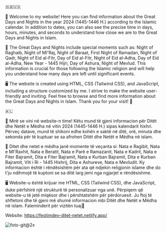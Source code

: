 🇬🇧🇺🇸 

🌟 Welcome to my website! Here you can find information about the Great Days and Nights in the year 2024 (1445-1446 H.) according to the Islamic calendar. In addition to dates, you can also see the precise time in days, hours, minutes, and seconds to understand how close we are to the Great Days and Nights in Islam.

🌙 The Great Days and Nights include special moments such as: Night of Raghaib, Night of MI'Raj, Night of Baraat, First Night of Ramadan, Night of Qadr, Night of Eid al-Fitr, Day of Eid al-Fitr, Night of Eid al-Adha, Day of Eid al-Adha, New Year - 1445 Hijri, Day of Ashura, Night of Mevlud. This information is crucial for those following the Islamic religion and will help you understand how many days are left until significant events.

🖥️ The website is created using HTML, CSS (Tailwind CSS), and JavaScript, including a structure customized by me. I strive to make the website user-friendly and inviting. Feel free to browse and find more information about the Great Days and Nights in Islam. Thank you for your visit! 🤲

🇦🇱

🌟 Mirë se vini në website-n time! Këtu mund të gjeni informacion për Ditët dhe Netët e Mëdha në vitin 2024 (1445-1446 H.) sipas kalendarit hixhri. Përveç datave, mund të shikoni edhe kohën e saktë në ditë, orë, minuta dhe sekonda për të kuptuar se sa afrohen Ditët dhe Netët e Mëdha në islam.

🌙 Ditet dhe netet e mëdha janë momente të veçanta si: Nata e Ragibit, Nata e MI'Raxhit, Nata e Beratit, Nata e Parë e Ramazanit, Nata e Kadrit, Nata e Fiter Bajramit, Dita e Fiter Bajramit, Nata e Kurban Bajramit, Dita e Kurban Bajramit, Viti i Ri - 1445 Hixhrij, Dita e Ashureve, Nata e Mevludit. Ky informacion është i rëndësishëm për ata që ndjekin religjonin islame dhe do t'ju ndihmojë të kuptoni se sa ditë larg jemi nga ngjarjet e rëndësishme.

🖥️ Website-u është krijuar me HTML, CSS (Tailwind CSS), dhe JavaScript, duke përfshirë një strukturë të personalizuar nga unë. Përpiqem që website-u të jetë miqësor dhe i përshtatshëm për përdoruesit. Ju ftoj të shfletoni dhe të gjeni më shumë informacion mbi Ditët dhe Netët e Mëdha në islam. Faleminderit për vizitën tuaj🤲

Website: https://festimdev-ditet-netet.netlify.app/


![foto-git@2x](https://github.com/FestimReqi/ditet-dhe-netet-e-medha/assets/45433214/7caeb228-affb-4dc3-8aa0-6352fabd677b)
